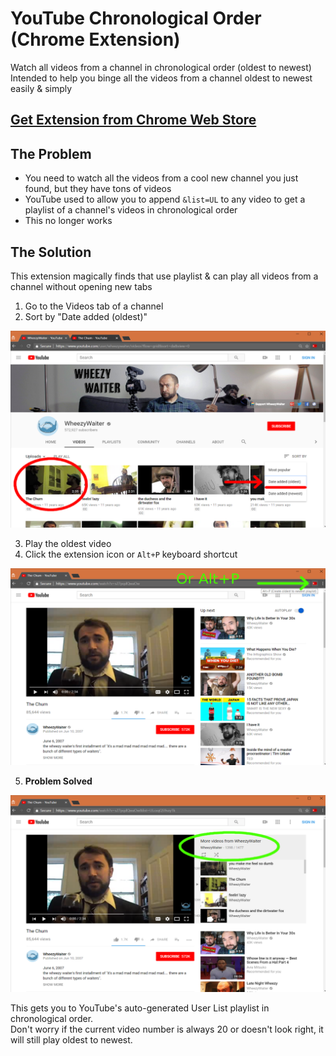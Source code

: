 # YouTube Chronological Order (Chrome Extension)
Watch all videos from a channel in chronological order (oldest to newest)  
Intended to help you binge all the videos from a channel oldest to newest easily & simply

## [Get Extension from Chrome Web Store](https://chrome.google.com/webstore/detail/youtube-chronological-ord/bbceafimilifndeinlddcbfocipebfek)

## The Problem
- You need to watch all the videos from a cool new channel you just found, but they have tons of videos
- YouTube used to allow you to append `&list=UL` to any video to get a playlist of a channel's videos in chronological order
- This no longer works

## The Solution
This extension magically finds that use playlist & can play all videos from a channel without opening new tabs

<!--
embed video
-->

1) Go to the Videos tab of a channel  
2) Sort by "Date added (oldest)"  
<img src='images/chrome/screenshots/Step%201.png'>

3) Play the oldest video  
4) Click the extension icon or `Alt+P` keyboard shortcut  

<img src='images/chrome/screenshots/Step%202.png'>

5) **Problem Solved**  

<img src='images/chrome/screenshots/Step%203.png'>

This gets you to YouTube's auto-generated User List playlist in chronological order.  
Don't worry if the current video number is always 20 or doesn't look right, it will still play oldest to newest.
